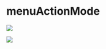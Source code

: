 ﻿# menuActionMode

![](https://ws1.sinaimg.cn/large/006dRdovgy1fq5uu8lcmzj309a0f0wfx.jpg)

![](https://ws1.sinaimg.cn/large/006dRdovgy1fq5uuy36frj30cb0ms40n.jpg)
